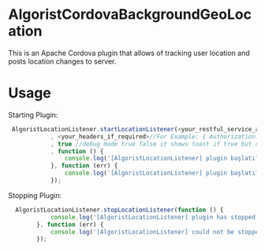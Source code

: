 # AlgoristCordovaBackgroundGeoLocation
This is an Apache Cordova plugin that allows of tracking user location and posts location changes to server.


# Usage

Starting Plugin:
```javascript
 AlgoristLocationListener.startLocationListener(<your_restful_service_address>
            , <your_headers_if_required>//For Example: { Authorization: 'Bearer asd13821f/Qwer.....'}
            , true //debug mode true false it shows toast if true but on ios do nothing
            , function () {
                console.log('[AlgoristLocationListener] plugin başlatıldı.');
            }, function (err) {
                console.log('[AlgoristLocationListener] plugin başlatılamadı.' + JSON.stringify(err));
            });
```

Stopping Plugin:
```javascript
  AlgoristLocationListener.stopLocationListener(function () {
            console.log('[AlgoristLocationListener] plugin has stopped.');
        }, function (err) {
            console.log('[AlgoristLocationListener] could not be stopped.' + err);
        });
```

